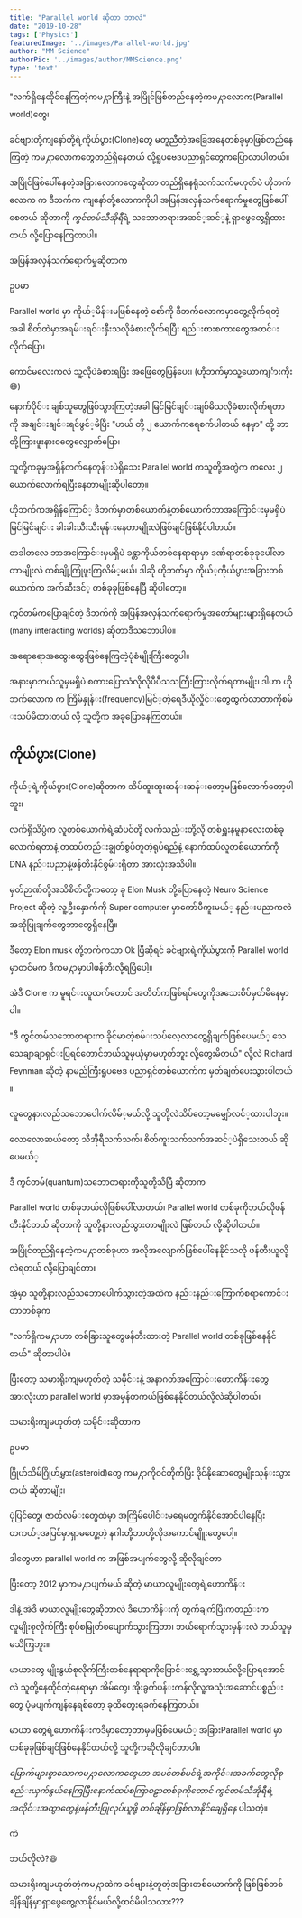 ```yaml
---
title: "Parallel world ဆိုတာ ဘာလဲ"
date: "2019-10-28"
tags: ['Physics']
featuredImage: '../images/Parallel-world.jpg'
author: "MM Science"
authorPic: '../images/author/MMScience.png'
type: 'text'
---
```

"လက်​ရှိ​နေထိုင်​​နေကြတဲ့ကမ႓ာကြီးနဲ့
အပြိုင်​ဖြစ်​​တည်​နေတဲ့ကမ႓ာ​လောက(Parallel world)​တွေ၊

ခင်​ဗျားတို့ကျ​နော်​တို့ရဲ့ကိုယ်​ပွား​(Clone)တွေ မတူညီတဲ့အ​ခြေအ​နေတစ်ခုမှာဖြစ်​တည်​​နေကြတဲ့
ကမ႓ာ​လောက​တွေတည်​ရှိ​နေတယ်​ လို့ရူပ​ဗေဒပညာရှင်​​တွေက​​ပြော​လာပါတယ်​။

အပြိုင်​ဖြစ်​​ပေါ်​နေတဲ့အခြား​လောက​တွေဆိုတာ တည်​ရှိ​နေရုံသက်​သက်​မဟုတ်​ပဲ
ဟိုဘက်​​လောက က
ဒီဘက်​က ကျ​နော်​တို့​လောကကိုပါ အပြန်​အလှန်​သက်​​ရောက်​မှု​တွေဖြစ်​​ပေါ်​စေတယ်​ ဆိုတာကို
*ကွင်​တမ်သီအိုရီ*ရဲ့
သ​ဘောတရားအဆင်​့ဆင်​့နဲ့ ရှာ​ဖွေ​တွေ့ရှိထားတယ်​ လို့​ပြော​နေကြတာပါ။

အပြန်​အလှန်​သက်​​ရောက်​မှုဆိုတာက

ဥပမာ

Parallel world မှာ ကိုယ်​့မိန်​းမဖြစ်​​နေတဲ့ ​စော်​ကို ဒီဘက်​​လောကမှာ​တွေ့လိုက်​ရတဲ့အခါ စိတ်​ထဲမှာအရမ်​းရင်​းနှီးသလိုခံစားလိုက်​ရပြီး
ရည်​းစားစကား​တွေအတင်​းလိုက်​​ပြော၊

​ကောင်​မ​လေးကလဲ သူ့လိုပဲခံစားရပြီး အ​ဖြေ​တွေပြန်​​ပေး၊
(ဟိုဘက်​မှာသူ့​ယောကျင်္ားကိုး😄)

​နောက်​ပိုင်​း ချစ်​သူ​တွေဖြစ်​သွားကြတဲ့အခါ မြင်​မြင်​ချင်​းချစ်​မိသလိုခံစားလိုက်​ရတာကို အချင်​းချင်​းရင်​ဖွင်​့မိပြီး
"ဟယ်​ တို့ ၂ ​ယောက်​က​ရေစက်​ပါတယ်​ ​နေမှာ"
တို့ ဘာတို့ကြားဖူးနားဝ​တွေ​လျှောက်​​ပြော၊

သူတို့ကခုမှအရှိန်​တက်​​နေတုန်​းပဲရှိ​သေး
Parallel world ကသူတို့အတွဲက
က​လေး ၂ ​ယောက်​​လောက်​ရပြီး​နေတာမျိုးဆိုပါ​တော့။

ဟိုဘက်​ကအရှိန်​​ကြောင်​့
ဒီဘက်​မှာတစ်​​ယောက်​နဲ့တစ်​​ယောက်​ဘာအ​ကြောင်​းမှမရှိပဲ
မြင်​မြင်​ချင်​း ခါးခါးသီးသီးမုန်​း​နေတာမျိုးလဲဖြစ်​ချင်​ဖြစ်​နိုင်​​ပါတယ်​။

တခါတ​လေ ဘာအ​ကြောင်​းမှမရှိပဲ ခန္တာကိုယ်​တစ်​​နေရာရာမှာ ဒဏ်​ရာ​တစ်​ခုခုပေါ်လာတာမျိုးလဲ တစ်​ချို့​ကြုံဖူးကြလိမ်​့မယ်​၊
ဒါဆို ဟိုဘက်​မှာ ကိုယ်​့ကိုယ်​ပွားအခြားတစ်​​ယောက်​က
အက်​ဆီးဒင်​့ တစ်​ခုခုဖြစ်​​နေပြီ ဆိုပါ​တော့။

ကွင်​တမ်​က​ပြောချင်​တဲ့
ဒီဘက်​ကို အပြန်​အလှန်​သက်​​ရောက်​မှုအ​တော်​များများရှိ​နေတယ်​(many interacting worlds)
ဆိုတာဒီသ​ဘောပါပဲ။

အ​ရော​ရောအ​ထွေး​ထွေးဖြစ်​​နေကြတဲ့ပုံစံမျိုးကြီး​တွေပါ။

အနားမှာဘယ်​သူမှမရှိပဲ စကား​ပြောသံလိုလိုပီပီသသကြီးကြားလိုက်​ရတာမျိုး၊
ဒါဟာ ဟိုဘက်​​လောက က ကြိမ်​နှုန်​း(frequency)မြင်​့တဲ့​ရေဒီယိုလှိုင်​း​တွေထွက်​လာတာကိုစမ်​းသပ်​မိထားတယ်​ လို့ သူတို့က အခု​ပြော​နေကြတယ်​။

ကိုယ်​ပွား(Clone)
-----------------------

ကိုယ်​့ရဲ့ကိုယ်​ပွား(Clone)ဆိုတာက သိပ်​ထူးထူးဆန်​းဆန်​း​တော့မဖြစ်​​လောက်​​တော့ပါဘူး၊

လက်​ရှိသိပ္ပံက လူတစ်​​ယောက်​ရဲ့ဆံပင်​တို့ လက်​သည်​းတို့လို တစ်​ရှူးနမူနာ​လေးတစ်​ခု​လောက်​ရတာနဲ့ တထပ်​တည်​းချွတ်​စွပ်​တူတဲ့ရုပ်​ရည်​နဲ့ ​နောက်​ထပ်​လူတစ်​​ယောက်​ကို DNA နည်​းပညာနဲ့ဖန်​တီးနိုင်​စွမ်​းရှိတာ အားလုံးအသိပါ။

မှတ်​ဉာဏ်​တို့အသိစိတ်​တို့က​တော့ ခု Elon Musk တို့​ပြော​နေတဲ့ Neuro Science Project ဆိုတဲ့ လူ့ဦး​နှောက်​ကို Super computer မှာ​ကော်​ပီကူးမယ်​့ နည်​းပညာကလဲ အဆိုပြုချက်​​တွေဘာ​တွေရှိ​နေပြီ။

ဒီ​တော့ Elon musk တို့ဘက်​ကသာ Ok ပြီဆိုရင်​ ခင်​ဗျားရဲ့ကိုယ်​ပွား​ကို Parallel world မှာတင်​မက
ဒီကမ႓ာမှာပါဖန်​တီးလို့ရပြီ​ပေါ့။

အဲဒီ Clone က မူရင်​းလူထက်​​တောင်​ အတိတ်​ကဖြစ်​ရပ်​​တွေကိုအ​သေးစိပ်​မှတ်​မိ​နေမှာပါ။

"ဒီ ကွင်​တမ်​သ​ဘောတရားက ခိုင်​မာတဲ့စမ်​းသပ်​​လေ့လာ​တွေ့ရှိချက်​ဖြစ်​​ပေမယ်​့
​သေ​သေချာချာရှင်​းပြရင်​​တောင်​ ဘယ်​သူမှယုံမှာမဟုတ်​ဘူး လို့​တွေးမိတယ်​"
လို့လဲ
Richard Feynman ဆိုတဲ့ နာမည်​ကြီးရူပ​ဗေဒ ပညာရှင်​တစ်​​ယောက်​က မှတ်​ချက်​​ပေးသွားပါတယ်​။

လူ​တွေနားလည်​သ​ဘော​ပေါက်​လိမ်​့မယ်​လို့ သူတို့လဲသိပ်​​တော့မ​မျှော်​လင်​့ထားပါဘူး။

​လော​လောဆယ်​​တော့ သီအိုရီသက်​သက်​၊ စိတ်​ကူးသက်​သက်​အဆင်​့ပဲရှိ​သေးတယ်​ ဆို​ပေမယ်​့

ဒီ ကွင်​တမ်​(quantum)သ​ဘောတရားကိုသူတို့သိပြီ ဆိုတာက

Parallel world တစ်​ခုဘယ်​လိုဖြစ်​​ပေါ်လာတယ်​၊
Parallel world တစ်​ခုကိုဘယ်​လိုဖန်​တီးနိုင်​တယ်​ ဆိုတာကို သူတို့နားလည်​သွားတာမျိုးလဲ ဖြစ်​တယ်​ လို့ဆိုပါတယ်​။

အပြိုင်​တည်​ရှိ​နေတဲ့ကမ႓ာတစ်​ခုဟာ အလိုအ​လျောက်​ဖြစ်​​ပေါ်​နေနိုင်​သလို ဖန်​တီးယူလို့လဲရတယ်​ လို့​ပြောချင်​တာ။

အဲ့မှာ သူတို့နားလည်​သ​ဘော​ပေါက်​သွားတဲ့အထဲက
နည်​းနည်​း​ကြောက်​စရာ​ကောင်​းတာတစ်​ခုက

"လက်​ရှိကမ႓ာဟာ တစ်​ခြားသူ​တွေဖန်​တီးထားတဲ့ Parallel world တစ်​ခုဖြစ်​​နေနိုင်​တယ်​" ဆိုတာပါပဲ။

ပြီး​တော့
သမားရိုးကျမဟုတ်​​တဲ့ သမိုင်​းနဲ့ အနာဂတ်​အ​ကြောင်​း​ဟောကိန်​း​တွေအားလုံးဟာ parallel world မှာအမှန်​တကယ်​ဖြစ်​​နေနိုင်​တယ်​လို့လဲဆိုပါတယ်​။

သမားရိုးကျမဟုတ်​​တဲ့ သမိုင်​းဆိုတာက

ဥပမာ

ဂြိုဟ်​သိမ်​ဂြိုဟ်​မွှား​(asteroid)တွေ ကမ႓ာကိုဝင်​တိုက်​ပြီး ဒိုင်​နို​ဆော​တွေမျိုးသုန်​းသွားတယ်​ ဆိုတာမျိုး၊

ပုံပြင်​​တွေ၊ ဇာတ်​လမ်​း​တွေထဲမှာ အကြိမ်​​ပေါင်​းမ​ရေမတွက်​နိုင်​​အောင်​ပါ​နေပြီး တကယ်​့အပြင်​မှာရှာမ​တွေ့တဲ့ နဂါးတို့ဘာတို့လိုအ​ကောင်​မျိူး​တွေ​ပေါ့။

ဒါ​တွေဟာ parallel world က အဖြစ်​အပျက်​​တွေလို့ ဆိုလိုချင်​တာ

ပြီး​တော့ 2012 မှာကမ႓ာပျက်​မယ်​ ဆိုတဲ့​ မာယာလူမျိုး​တွေရဲ့​ဟောကိန်​း

ဒါနဲ့ အဲဒီ မာယာလူမျိုး​တွေဆိုတာလဲ
ဒီ​ဟောကိန်​းကို တွက်​ချက်​ပြီးကတည်​းက
လူမျိုးစုလိုက်​ကြီး စုပ်​စမြုတ်​စ ​ပျောက်​သွားကြတာ၊
ဘယ်​​ရောက်​သွားမှန်​းလဲ ဘယ်​သူမှမသိကြဘူး။

မာယာ​တွေ မျိုးနွယ်​စုလိုက်​ကြီးတစ်​​နေရာရာကို​ပြောင်​း​ရွှေ့သွားတယ်​လို့​ပြောရ​အောင်​လဲ
သူတို့​နေထိုင်​တဲ့​နေရာမှာ အိမ်​​တွေ၊ အိုးခွက်​ပန်​းကန်​​လိုလူ့အသုံးအ​ဆောင်​ပစ္စည်​း​တွေ ပုံမပျက်​ကျန်​​နေရစ်​​တော့ ခုထိ​တွေးရခက်​​နေကြတယ်​။

မာယာ တွေရဲ့​ဟောကိန်​းကဒီမှာ​တော့ဘာမှမဖြစ်​​ပေမယ်​့ အခြားParallel world မှာတစ်​ခုခုဖြစ်​ချင်​ဖြစ်​​နေနိုင်​တယ်​လို့ သူတို့ကဆိုလိုချင်​တာပါ။

*​မြောက်​များစွာ​သောကမ႓ာ​လောက​တွေဟာ အပင်​တစ်​ပင်​ရဲ့အကိုင်​းအခက်​​တွေလိုစုစည်​းယှက်​နွယ်​​နေကြပြီး
​နောက်​ထပ်​စကြာဝဠာတစ်​ခုကို​တောင်​ ကွင်​တမ်​သီအိုရီရဲ့အတိုင်​းအထွာ​တွေနဲ့ဖန်​တီးပြုလုပ်​ယူဖို့ တစ်​ချိန်​မှာဖြစ်​လာနိုင်​​ချေရှိ​နေ*
ပါသတဲ့။

ကဲ

ဘယ်​လိုလဲ?😃

သမားရိုးကျမဟုတ်​တဲ့ကမ႓ာထဲက
ခင်​ဗျားနဲ့တူတဲ့အခြားတစ်​​ယောက်​ကို
ဖြစ်​ဖြစ်​
တစ်​ချိန်​ချိန်​မှာရှာ​ဖွေ​တွေ့လာနိုင်​မယ်​လို့ထင်​မိပါသလား???
